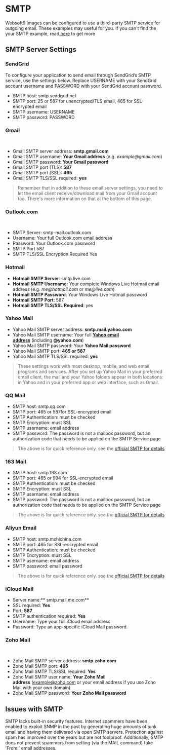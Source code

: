 # SMTP

Websoft9 Images can be configured to use a third-party SMTP service for outgoing email. These examples may useful for you. If you can't find the your SMTP example, read[ here](https://www.lifewire.com/search?q=smtp) to get more<br />

<a name="a4bf4a01"></a>
## SMTP Server Settings


<a name="SendGrid"></a>
### SendGrid


To configure your application to send email through SendGrid’s SMTP service, use the settings below. Replace USERNAME with your SendGrid account username and PASSWORD with your SendGrid account password.<br />

- SMTP host: smtp.sendgrid.net
- SMTP port: 25 or 587 for unencrypted/TLS email, 465 for SSL-encrypted email
- SMTP username: USERNAME
- SMTP password: PASSWORD

<a name="Gmail"></a>
### Gmail
<br />

- Gmail SMTP server address: **smtp.gmail.com**
- Gmail SMTP username: **Your Gmail address** (e.g. _example@gmail.com_)
- Gmail SMTP password: **Your Gmail password**
- Gmail SMTP port (TLS): **587**
- Gmail SMTP port (SSL): **465**
- Gmail SMTP TLS/SSL required: **yes**

> Remember that in addition to these email server settings, you need to let the email client receive/download mail from your Gmail account too. There's more information on that at the bottom of this page.

[]()
<a name="Outlook.com"></a>
### Outlook.com
<br />

- SMTP Server: smtp-mail.outlook.com
- Username: Your full Outlook.com email address
- Password: Your Outlook.com password
- SMTP Port	587
- SMTP TLS/SSL Encryption Required	Yes

<a name="Hotmail"></a>
### Hotmail

- **Hotmail SMTP Server**: smtp.live.com
- **Hotmail SMTP Username**: Your complete Windows Live Hotmail email address (e.g. _me@hotmail.com_ or _me@live.com_)
- **Hotmail SMTP Password**: Your Windows Live Hotmail password
- **Hotmail SMTP Port**: 587
- **Hotmail SMTP TLS/SSL Required**: yes

<a name="9ec76d42"></a>
### Yahoo Mail

- Yahoo Mail SMTP server address: **smtp.mail.yahoo.com**
- Yahoo Mail SMTP username: Your full [**Yahoo email address**](https://www.lifewire.com/forward-yahoo-mail-to-another-address-1174481) (including **@yahoo.com**)
- Yahoo Mail SMTP password: Your **Yahoo Mail password**
- Yahoo Mail SMTP port: **465 **or** 587**
- Yahoo Mail SMTP TLS/SSL required: **yes**

> These settings work with most desktop, mobile, and web email programs and services. After you set up Yahoo Mail in your preferred email client, the mail and your Yahoo folders appear in both locations: in Yahoo and in your preferred app or web interface, such as Gmail.


<a name="f1091c79"></a>
### QQ Mail

- SMTP host: smtp.qq.com
- SMTP port: 465 or 587for SSL-encrypted email
- SMTP Authentication: must be checked
- SMTP Encryption: must SSL
- SMTP username: email address
- SMTP password: The password is not a mailbox password, but an authorization code that needs to be applied on the SMTP Service page

> The above is for quick reference only. see the [official SMTP for details](https://service.mail.qq.com/cgi-bin/help?subtype=1&&id=28&&no=166)


<a name="cc751c88"></a>
### 163 Mail

- SMTP host: smtp.163.com
- SMTP port: 465 or 994 for SSL-encrypted email
- SMTP Authentication: must be checked
- SMTP Encryption: must SSL
- SMTP username: email address
- SMTP password: The password is not a mailbox password, but an authorization code that needs to be applied on the SMTP Service page

> The above is for quick reference only. see the [official SMTP for details](https://help.163.com/09/1223/14/5R7P6CJ600753VB8.html?servCode=6010376)


<a name="43ff8f5e"></a>
### Aliyun Email

- SMTP host: smtp.mxhichina.com
- SMTP port: 465  for SSL-encrypted email
- SMTP Authentication: must be checked
- SMTP Encryption: must SSL
- SMTP username: email address
- SMTP password: email password

> The above is for quick reference only. see the [official SMTP for details](https://help.aliyun.com/knowledge_detail/36576.html)



<a name="17faeb66"></a>
### iCloud Mail

- Server name:** smtp.mail.me.com**
- SSL required: **Yes**
- Port: **587**
- SMTP authentication required: **Yes**
- Username: Type your full iCloud email address.
- Password: Type an app-specific iCloud Mail password.

<a name="5eb7fdb3"></a>
### Zoho Mail
<br />

- Zoho Mail SMTP server address: **smtp.zoho.com**
- Zoho Mail SMTP port: **465**
- Zoho Mail SMTP TLS/SSL required: **Yes**
- Zoho Mail SMTP user name: **Your** **Zoho Mail address** (example@zoho.com or your email address if you use Zoho Mail with your own domain)
- Zoho Mail SMTP password: **Your** **Zoho Mail password**

<a name="a74039ac"></a>
## Issues with SMTP


SMTP lacks built-in security features. Internet spammers have been enabled to exploit SNMP in the past by generating huge amounts of junk email and having them delivered via open SMTP servers. Protection against spam has improved over the years but are not foolproof. Additionally, SMTP does not prevent spammers from setting (via the MAIL command) fake 'From:' email addresses. 

